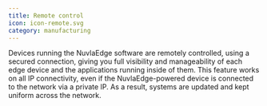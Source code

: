 ```yaml
---
title: Remote control
icon: icon-remote.svg
category: manufacturing
---
```


Devices running the NuvlaEdge software are remotely controlled, using a secured connection, giving you full visibility and manageability of each edge device and the applications running inside of them. This feature works on all IP connectivity, even if the NuvlaEdge-powered device is connected to the network via a private IP. As a result, systems are updated and kept uniform across the network. 
